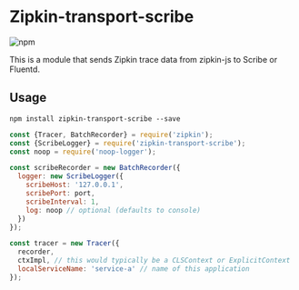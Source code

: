 # Zipkin-transport-scribe

![npm](https://img.shields.io/npm/dm/zipkin-transport-scribe.svg)

This is a module that sends Zipkin trace data from zipkin-js to Scribe or Fluentd.

## Usage

`npm install zipkin-transport-scribe --save`

```javascript
const {Tracer, BatchRecorder} = require('zipkin');
const {ScribeLogger} = require('zipkin-transport-scribe');
const noop = require('noop-logger');

const scribeRecorder = new BatchRecorder({
  logger: new ScribeLogger({
    scribeHost: '127.0.0.1',
    scribePort: port,
    scribeInterval: 1,
    log: noop // optional (defaults to console)
  })
});

const tracer = new Tracer({
  recorder,
  ctxImpl, // this would typically be a CLSContext or ExplicitContext
  localServiceName: 'service-a' // name of this application
});
```
